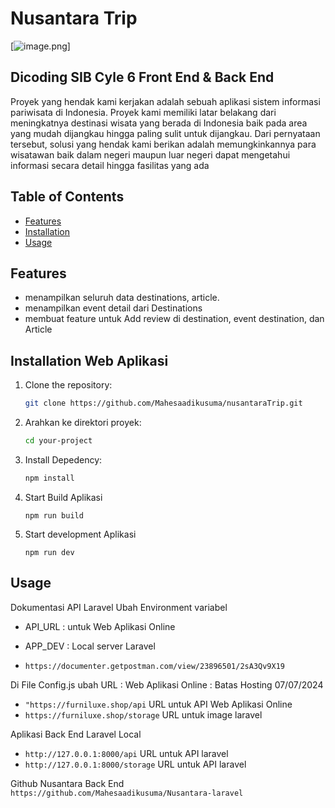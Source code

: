 # Nusantara Trip

[![image.png](https://raw.githubusercontent.com/Mahesaadikusuma/main/nusantaraTrip/image.png)]

## Dicoding SIB Cyle 6 Front End & Back End

Proyek yang hendak kami kerjakan adalah sebuah aplikasi sistem informasi pariwisata di Indonesia. Proyek kami memiliki latar belakang dari meningkatnya destinasi wisata yang berada di Indonesia baik pada area yang mudah dijangkau hingga paling sulit untuk dijangkau. Dari pernyataan tersebut, solusi yang hendak kami berikan adalah memungkinkannya para wisatawan baik dalam negeri maupun luar negeri dapat mengetahui informasi secara detail hingga fasilitas yang ada

## Table of Contents

- [Features](#features)
- [Installation](#installation)
- [Usage](#usage)

## Features

- menampilkan seluruh data destinations, article.
- menampilkan event detail dari Destinations
- membuat feature untuk Add review di destination, event destination, dan Article

## Installation Web Aplikasi

1. Clone the repository:

   ```bash
   git clone https://github.com/Mahesaadikusuma/nusantaraTrip.git
   ```

2. Arahkan ke direktori proyek:

   ```bash
   cd your-project
   ```

3. Install Depedency:

   ```bash
   npm install
   ```

4. Start Build Aplikasi

   ```
   npm run build
   ```

5. Start development Aplikasi

   ```
   npm run dev
   ```

## Usage

Dokumentasi API Laravel
Ubah Environment variabel

- API_URL : untuk Web Aplikasi Online
- APP_DEV : Local server Laravel

- `https://documenter.getpostman.com/view/23896501/2sA3Qv9X19`

Di File Config.js ubah URL :
Web Aplikasi Online : Batas Hosting 07/07/2024

- `"https://furniluxe.shop/api` URL untuk API Web Aplikasi Online
- `https://furniluxe.shop/storage` URL untuk image laravel

Aplikasi Back End Laravel Local

- `http://127.0.0.1:8000/api` URL untuk API laravel
- `http://127.0.0.1:8000/storage` URL untuk API laravel

Github Nusantara Back End `https://github.com/Mahesaadikusuma/Nusantara-laravel`
